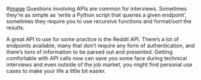 
#[image](https://github.com/mainangaruiya/alx-system_engineering-devops/assets/100405059/20d5c0da-ab34-4e72-af4f-699af9ddd5d5)
Questions involving APIs are common for interviews. Sometimes they’re as simple as ‘write a Python script that queries a given endpoint’, sometimes they require you to use recursive functions and format/sort the results.

A great API to use for some practice is the Reddit API. There’s a lot of endpoints available, many that don’t require any form of authentication, and there’s tons of information to be parsed out and presented. Getting comfortable with API calls now can save you some face during technical interviews and even outside of the job market, you might find personal use cases to make your life a little bit easier.
